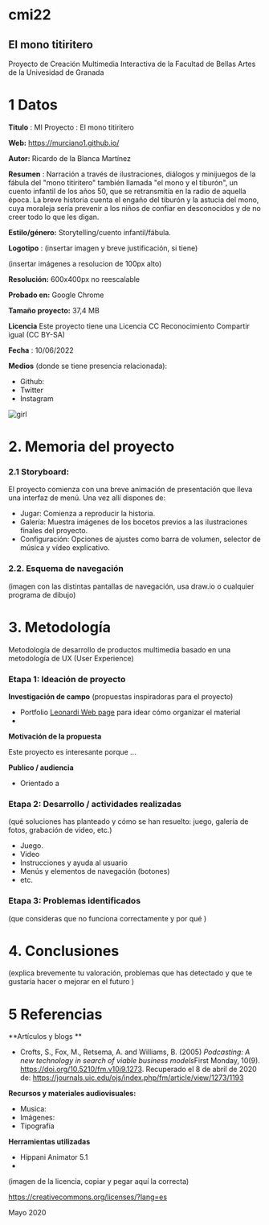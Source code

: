 # cmi22

## El mono titiritero

Proyecto de Creación Multimedia Interactiva de la  Facultad de Bellas Artes de la Univesidad de Granada


# 1 Datos 

**Titulo** : MI Proyecto : El mono titiritero

**Web:**   https://murciano1.github.io/

**Autor:**  Ricardo de la Blanca Martínez

**Resumen** : Narración a través de ilustraciones, diálogos y minijuegos de la fábula del "mono titiritero" también llamada "el mono y el tiburón", un cuento infantil de los años 50, que se retransmitía en la radio de aquella época. La breve historia cuenta el engaño del tiburón y la astucia del mono, cuya moraleja sería prevenir a los niños de confiar en desconocidos y de no creer todo lo que les digan.

**Estilo/género:**  Storytelling/cuento infantil/fábula.

**Logotipo** : (insertar imagen y breve justificación, si  tiene) 

(insertar imágenes a resolucion de 100px alto)

**Resolución:** 600x400px no reescalable

**Probado en:**   Google Chrome

**Tamaño proyecto:** 37,4 MB

**Licencia** Este proyecto tiene una Licencia CC Reconocimiento Compartir igual (CC BY-SA)

**Fecha** : 10/06/2022

**Medios** (donde se tiene presencia relacionada):

- Github:
- Twitter
- Instagram


![girl](https://github.com/mgea/cmi20/blob/master/WalkingGirl_front01.png)

# 2. Memoria del proyecto 

### 2.1 Storyboard: 

El proyecto comienza con una breve animación de presentación que lleva una interfaz de menú. Una vez allí dispones de:
- Jugar: Comienza a reproducir la historia.
- Galería: Muestra imágenes de los bocetos previos a las ilustraciones finales del proyecto.
- Configuración: Opciones de ajustes como barra de volumen, selector de música y vídeo explicativo.

### 2.2. Esquema de navegación 



(imagen con las distintas pantallas de navegación, usa draw.io o cualquier programa de dibujo)







# 3. Metodología

Metodología de desarrollo de productos multimedia basado en una metodología de UX (User Experience)



### Etapa 1: Ideación de proyecto

**Investigación de campo** (propuestas inspiradoras para el proyecto)

- Portfolio [Leonardi Web page](http://www.rleonardi.com/interactive-resume/) para idear cómo organizar el material
- 



**Motivación de la propuesta** 

Este  proyecto es interesante porque ... 



**Publico / audiencia**

- Orientado a 





### Etapa 2: Desarrollo / actividades realizadas

(qué soluciones has planteado y cómo se han resuelto: juego, galería de fotos, grabación de video, etc.)

- Juego. 
- Video 
- Instrucciones y ayuda al usuario 
- Menús y elementos de navegación (botones)
- etc.



### Etapa 3: Problemas identificados

(que consideras que no  funciona correctamente y por qué )



# 4. Conclusiones 

(explica brevemente tu valoración, problemas que has detectado y que te gustaría hacer o mejorar en el futuro )







# 5 Referencias 

**Artículos y blogs ** 

- Crofts, S., Fox, M., Retsema, A. and Williams, B. (2005) *Podcasting: A new technology in search of viable business models*First Monday, 10(9). https://doi.org/10.5210/fm.v10i9.1273. Recuperado el 8 de abril de 2020 de: https://journals.uic.edu/ojs/index.php/fm/article/view/1273/1193

**Recursos y materiales audiovisuales:**

* Musica:  
* Imágenes:  
* Tipografía

**Herramientas utilizadas**

- Hippani Animator 5.1
- 



(imagen de la licencia, copiar y pegar aquí la correcta)

https://creativecommons.org/licenses/?lang=es

Mayo 2020
